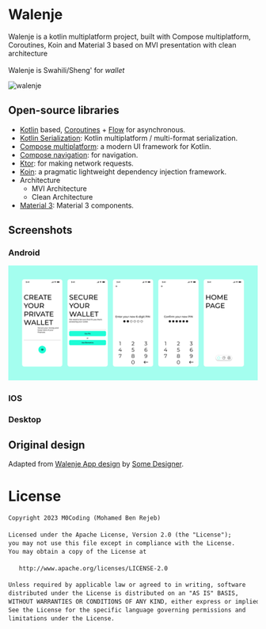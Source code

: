 # Walenje

Walenje is a kotlin multiplatform project, built with Compose multiplatform, Coroutines, Koin and Material 3 based on MVI presentation with clean architecture
<br>
<br>
Walenje is Swahili/Sheng' for *wallet*

![walenje]()

## Open-source libraries
- [Kotlin](https://kotlinlang.org/) based, [Coroutines](https://github.com/Kotlin/kotlinx.coroutines) + [Flow](https://kotlin.github.io/kotlinx.coroutines/kotlinx-coroutines-core/kotlinx.coroutines.flow/) for asynchronous.
- [Kotlin Serialization](https://github.com/Kotlin/kotlinx.serialization): Kotlin multiplatform / multi-format serialization.
- [Compose multiplatform](https://github.com/JetBrains/compose-multiplatform): a modern UI framework for Kotlin.
- [Compose navigation](https://www.jetbrains.com/help/kotlin-multiplatform-dev/compose-navigation-routing.html): for navigation.
- [Ktor](https://github.com/ktorio/ktor): for making network requests.
- [Koin](https://github.com/InsertKoinIO/koin): a pragmatic lightweight dependency injection framework.
- Architecture
  - MVI Architecture
  - Clean Architecture
- [Material 3](https://m3.material.io/components): Material 3 components.

## Screenshots
### Android
![Screenshot showing user journey](images/journey.png "Screenshot showing user journey")

### IOS

### Desktop

## Original design

Adapted from [Walenje App design]() by [Some Designer]().


# License
```xml
Copyright 2023 M0Coding (Mohamed Ben Rejeb)

Licensed under the Apache License, Version 2.0 (the "License");
you may not use this file except in compliance with the License.
You may obtain a copy of the License at

   http://www.apache.org/licenses/LICENSE-2.0

Unless required by applicable law or agreed to in writing, software
distributed under the License is distributed on an "AS IS" BASIS,
WITHOUT WARRANTIES OR CONDITIONS OF ANY KIND, either express or implied.
See the License for the specific language governing permissions and
limitations under the License.
```